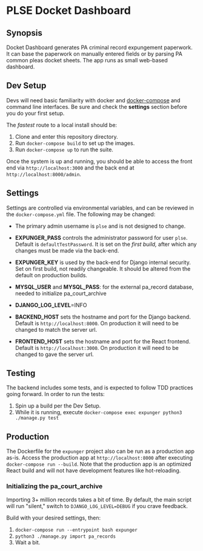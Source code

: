 # PLSE Docket Dashboard

## Synopsis

Docket Dashboard generates PA criminal record expungement paperwork.  It can
base the paperwork on manually entered fields or by parsing PA common pleas
docket sheets.  The app runs as small web-based dashboard.

## Dev Setup

Devs will need basic familiarity with docker and
[docker-compose](https://docs.docker.com/compose/) and command line interfaces.
Be sure and check the **settings** section before you do your first setup.

The *fastest* route to a local install should be:

1. Clone and enter this repository directory.
2. Run `docker-compose build` to set up the images.
3. Run `docker-compose up` to run the suite.

Once the system is up and running, you should be able to access the front end
via `http://localhost:3000` and the back end at
`http://localhost:8000/admin`.

## Settings

Settings are controlled via environmental variables, and can be reviewed in the
`docker-compose.yml` file.  The following may be changed:

- The primary admin username is `plse` and is not designed to change.
- **EXPUNGER_PASS** controls the administrator password for user `plse`.  Default is
  `defaultTestPassword`. It is set on the *first build,* after which any
  changes must be made via the back-end.
- **EXPUNGER_KEY** is used by the back-end for Django internal security.
  Set on first build, not readily changeable.  It should be altered from the
  default on production builds.

- **MYSQL_USER** and **MYSQL_PASS**: for the external pa_record database, needed to initialize
  pa_court_archive
- **DJANGO_LOG_LEVEL**=INFO
- **BACKEND_HOST** sets the hostname and port for the Django backend. Default is
  `http://localhost:8000`. On production it will need to be changed to match
  the server url.
- **FRONTEND_HOST** sets the hostname and port for the React frontend. Default is
  `http://localhost:3000`. On production it will need to be changed to gave the
   server url.

## Testing

The backend includes some tests, and is expected to follow TDD practices going
forward.  In order to run the tests:

1. Spin up a build per the Dev Setup.
2. While it is running, execute `docker-compose exec expunger python3
   ./manage.py test`

## Production

The Dockerfile for the `expunger` project also can be run as a production app
as-is. Access the production app at `http://localhost:8000` after executing
`docker-compose run --build`. Note that the production app is an optimized React
build and will not have development features like hot-reloading.

### Initializing the pa_court_archive

Importing 3+ million records takes a bit of time. By default, the main script
will run "silent," switch to `DJANGO_LOG_LEVEL=DEBUG` if you crave feedback.

Build with your desired settings, then:

1. `docker-compose run --entrypoint bash expunger`
2. `python3 ./manage.py import pa_records`
3. Wait a bit.
